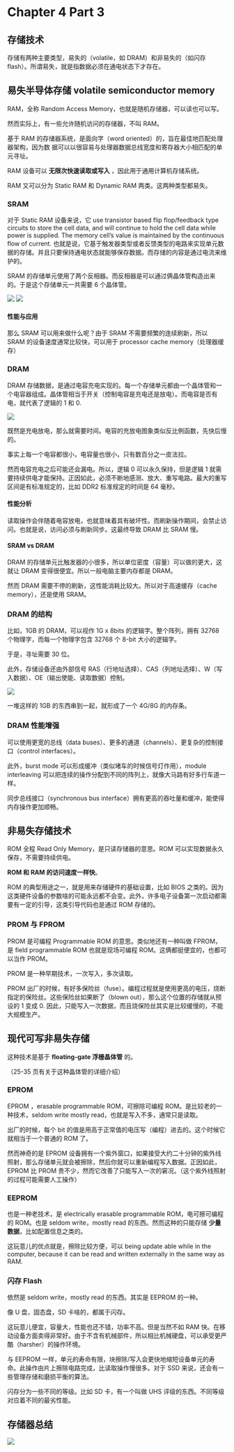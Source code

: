 
Chapter 4 Part 3
================


存储技术
----


存储有两种主要类型，易失的（volatile，如 DRAM）和非易失的（如闪存 flash）。所谓易失，就是指数据必须在通电状态下才存在。


易失半导体存储 volatile semiconductor memory
-------------------------------------


RAM，全称 Random Access Memory，也就是随机存储器，可以读也可以写。


然而实际上，有一些允许随机访问的存储器，不叫 RAM。


基于 RAM 的存储器系统，是面向字（word oriented）的，旨在最佳地匹配处理器架构，因为数 据可以以很容易与处理器数据总线宽度和寄存器⼤⼩相匹配的单元寻址。


RAM 设备可以 **⽆限次快速读取或写入** ，因此⽤于通⽤计算机存储系统。


RAM 又可以分为 Static RAM 和 Dynamic RAM 两类。这两种类型都易失。


### SRAM


对于 Static RAM 设备来说，它 use transistor based flip flop/feedback type
circuits to store the cell data, and will continue to hold the cell data while power is supplied. The memory cell’s value is maintained by the continuous flow of current. 也就是说，它基于触发器类型或者反馈类型的电路来实现单元数据的存储。并且只要保持通电状态就能够保存数据。而存储的内容是通过电流来维护的。


SRAM 的存储单元使用了两个反相器。而反相器是可以通过俩晶体管构造出来的。于是这个存储单元一共需要 6 个晶体管。


![](https://s2.loli.net/2023/01/07/lRau6AIjb275kZH.png)
![](https://s2.loli.net/2023/01/07/CsObYAIDx4aunyU.png)


#### 性能与应用


那么 SRAM 可以用来做什么呢？由于 SRAM 不需要频繁的连续刷新，所以 SRAM 的设备速度通常比较快，可以用于 processor cache memory（处理器缓存）


### DRAM


DRAM 存储数据，是通过电容充电实现的。每一个存储单元都由一个晶体管和一个电容器组成。晶体管相当于开关（控制电容是充电还是放电）。而电容是否有电，就代表了逻辑的 1 和 0\.


![](https://s2.loli.net/2023/01/07/XvRnEpGjJ6QLb9I.png)


既然是充电放电，那么就需要时间。电容的充放电图象类似反比例函数，先快后慢的。


事实上每一个电容都很小，电容量也很小，只有数百分之一皮法拉。


然而电容充电之后可能还会漏电。所以，逻辑 0 可以永久保持，但是逻辑 1 就需要持续供电才能保持。正因如此，必须不断地感测、放大、重写电路。最大的重写区间是有标准规定的，比如 DDR2 标准规定的时间是 64 毫秒。


#### 性能分析


读取操作会伴随着电容放电，也就意味着具有破坏性。而刷新操作期间，会禁止访问。也就是说，访问必须与刷新同步。这最终导致 DRAM 比 SRAM 慢。


#### SRAM vs DRAM


DRAM 的存储单元比触发器的小很多，所以单位密度（容量）可以做的更大，这就让 DRAM 变得很便宜。所以一般电脑主要内存都是 DRAM。


然而 DRAM 需要不停的刷新，这性能消耗比较大。所以对于高速缓存（cache memory），还是使用 SRAM。


### DRAM 的结构


比如，1GB 的 DRAM，可以视作 1G x 8bits 的逻辑字。整个阵列，拥有 32768 个物理字，而每一个物理字包含 32768 个 8\-bit 大小的逻辑字。


于是，寻址需要 30 位。


此外，存储设备还由外部信号 RAS（⾏地址选择）、CAS（列地址选择）、W（写⼊数据）、OE（输出使能、读取数据）控制。


![](https://s2.loli.net/2023/01/07/xAfQo2lvyrq164F.png)


一堆这样的 1GB 的东西串到一起，就形成了一个 4G/8G 的内存条。


### DRAM 性能增强


可以使用更宽的总线（data buses）、更多的通道（channels）、更复杂的控制接口（control interfaces）。


此外，burst mode 可以形成缓冲（类似堵车的时候信号灯作用），module interleaving 可以把连续的操作分配到不同的阵列上，就像大马路有好多行车道一样。


同步总线接口（synchronous bus interface）拥有更高的吞吐量和缓冲，能使得内存操作更加顺畅。


非易失存储技术
-------


ROM 全程 Read Only Memory，是只读存储器的意思。ROM 可以实现数据永久保存，不需要持续供电。


**ROM 和 RAM 的访问速度一样快**。


ROM 的典型用途之一，就是用来存储硬件的基础设置，比如 BIOS 之类的。因为这类硬件设备的参数啥的可能永远都不会变。此外，许多电子设备第一次启动都需要有一定的引导，这类引导代码也是通过 ROM 存储的。


### PROM 与 FPROM


PROM 是可编程 Programmable ROM 的意思。类似地还有一种叫做 FPROM，是 field programmable ROM 也就是现场可编程 ROM。这俩都挺便宜的，也都可以当作 PROM。


PROM 是一种早期技术，一次写入，多次读取。


PROM 出厂的时候，有好多保险丝（fuse）。编程过程就是使用更高的电压，烧断指定的保险丝。这些保险丝如果断了（blown out），那么这个位置的存储就从预设的 1 变成 0\. 因此，只能写入一次数据，而且烧保险丝其实是比较缓慢的，不能大规模生产。


现代可写非易失存储
---------


这种技术是基于 **floating\-gate 浮栅晶体管** 的。


（25\-35 页有关于这种晶体管的详细介绍）


### EPROM


EPROM ，erasable programmable ROM，可擦除可编程 ROM。是比较老的一种技术，seldom write mostly read，也就是写入不多，通常只是读取。


出厂的时候，每个 bit 的值是用高于正常值的电压写（编程）进去的。这个时候它就相当于一个普通的 ROM 了。


然而神奇的是 EPROM 设备拥有一个紫外窗口，如果接受大约二十分钟的紫外线照射，那么存储单元就会被擦除，然后你就可以重新编程写入数据。正因如此，EPROM 比 PROM 贵不少，然而它改善了只能写入一次的窘况。（这个紫外线照射的过程可能需要人工操作）


### EEPROM


也是一种老技术，是 electrically erasable programmable ROM，电可擦可编程的 ROM。也是 seldom write，mostly read 的东西。然而这种的只能存储 **少量数据**，比如配置信息之类的。


这玩意儿的优点就是，擦除比较方便，可以 being update able while in the computer, because it can be read and written externally in the same way as RAM.


### 闪存 Flash


依然是 seldom write，mostly read 的东西。其实是 EEPROM 的一种。


像 U 盘，固态盘，SD 卡啥的，都属于闪存。


这玩意儿便宜，容量大，性能也还不错，功率不高。但是当然不如 RAM 快。在移动设备方面卖得非常好。由于不含有机械部件，所以相比机械硬盘，可以承受更严酷（harsher）的操作环境。


与 EEPROM ⼀样，单元的寿命有限，块擦除/写⼊会更快地缩短设备单元的寿命。此操作由⽚上擦除电路完成，⽐读取操作慢很多。对于 SSD 来说，还会有一些管理存储和磨损平衡的算法。


闪存分为一些不同的等级。比如 SD 卡，有一个叫做 UHS 评级的东西。不同等级对应着不同的最劣性能。


存储器总结
-----


![](https://s2.loli.net/2023/01/07/z9YpLlihcWkNSQn.png)


